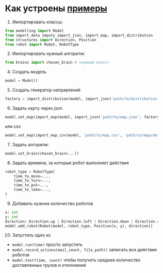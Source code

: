 # Как устроены [примеры](/examples)
1. Импортировать классы:
```python
from modelling import Model
from import_data impoty import_json, import_map, import_distribution
from structures import Direction, Position
from robot import Robot, RobotType
```
2. Импортировать нужный алгоритм:
```python
from brains import chosen_brain # <нужный класс>
```
4. Создать модель
```python
model = Model()
```
5. Создать генератор направлений
```python
factory = import_distribution(model, import_json('path/to/distribution.json'))
```
6. Задать карту через json
```python
model.set_map(import_map(model, import_json('path/to/map.json', factory))[0])
```
или csv
```python
model.set_map(import_map_csv(model, 'path/to/map.csv', 'path/to/map/details.csv', mail_factory))
```
7. Задать алгоритм:
```python
model.set_brain(chosen_brain(...))
```
8. Задать времена, за которые робот выполняет действия
```python
robot_type = RobotType(
    time_to_move=...,
    time_to_turn=...,
    time_to_put=...,
    time_to_take=...,
)
```
9. Добавить нужное количество роботов
```python
x: int
y: int
direction: Direction.up | Direction.left | Direction.down | Direction.right
model.add_robot(Robot(model, robot_type, Position(x, y), direction))
```
10. Запустить одно из
- `model.run(time)` просто запустить
- `model.record_actions(mail_count, file_path))` записать все действия роботов
- `model.test(time, count)` чтобы получить среднее количество доставленных грузов и отклонение
